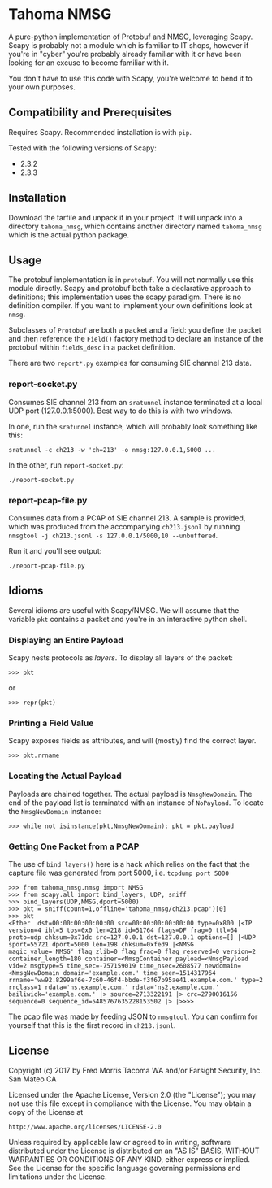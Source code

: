 # Tahoma NMSG

A pure-python implementation of Protobuf and NMSG, leveraging Scapy. Scapy is
probably not a module which is familiar to IT shops, however if you're in
"cyber" you're probably already familiar with it or have been looking for an
excuse to become familiar with it.

You don't have to use this code with Scapy, you're welcome to bend it to your
own purposes.

## Compatibility and Prerequisites

Requires Scapy. Recommended installation is with `pip`.

Tested with the following versions of Scapy:

* 2.3.2
* 2.3.3

## Installation

Download the tarfile and unpack it in your project. It will unpack into a
directory `tahoma_nmsg`, which contains another directory named `tahoma_nmsg` which
is the actual python package.

## Usage

The protobuf implementation is in `protobuf`. You will not normally use this
module directly. Scapy and protobuf both take a declarative approach to
definitions; this implementation uses the scapy paradigm. There is no definition
compiler. If you want to implement your own definitions look at `nmsg`.

Subclasses of `Protobuf` are both a packet and a field: you define the packet
and then reference the `Field()` factory method to declare an instance of
the protobuf within `fields_desc` in a packet definition.

There are two `report*.py` examples for consuming SIE channel 213 data.

### report-socket.py

Consumes SIE channel 213 from an `sratunnel` instance terminated at a local UDP
port (127.0.0.1:5000). Best way to do this is with two windows.

In one, run the `sratunnel` instance, which will probably look something like this:

```
sratunnel -c ch213 -w 'ch=213' -o nmsg:127.0.0.1,5000 ...
```

In the other, run `report-socket.py`:

```
./report-socket.py
```

### report-pcap-file.py

Consumes data from a PCAP of SIE channel 213. A sample is provided, which was produced
from the accompanying `ch213.jsonl` by running `nmsgtool -j ch213.jsonl -s 127.0.0.1/5000,10 --unbuffered`.

Run it and you'll see output:

```
./report-pcap-file.py
```

## Idioms

Several idioms are useful with Scapy/NMSG. We will assume that the variable
`pkt` contains a packet and you're in an interactive python shell.

### Displaying an Entire Payload

Scapy nests protocols as _layers_. To display all layers of the packet:

```
>>> pkt
```
or
```
>>> repr(pkt)
```

### Printing a Field Value

Scapy exposes fields as attributes, and will (mostly) find the correct layer.

```
>>> pkt.rrname
```

### Locating the Actual Payload

Payloads are chained together. The actual payload is `NmsgNewDomain`. The end
of the payload list is terminated with an instance of `NoPayload`. To locate
the `NmsgNewDomain` instance:

```
>>> while not isinstance(pkt,NmsgNewDomain): pkt = pkt.payload
```

### Getting One Packet from a PCAP

The use of `bind_layers()` here is a hack which relies on the fact that the capture
file was generated from port 5000, i.e. `tcpdump port 5000`

```
>>> from tahoma_nmsg.nmsg import NMSG
>>> from scapy.all import bind_layers, UDP, sniff
>>> bind_layers(UDP,NMSG,dport=5000)
>>> pkt = sniff(count=1,offline='tahoma_nmsg/ch213.pcap')[0]
>>> pkt
<Ether  dst=00:00:00:00:00:00 src=00:00:00:00:00:00 type=0x800 |<IP  version=4 ihl=5 tos=0x0 len=218 id=51764 flags=DF frag=0 ttl=64 proto=udp chksum=0x71dc src=127.0.0.1 dst=127.0.0.1 options=[] |<UDP  sport=55721 dport=5000 len=198 chksum=0xfed9 |<NMSG  magic_value='NMSG' flag_zlib=0 flag_frag=0 flag_reserved=0 version=2 container_length=180 container=<NmsgContainer payload=<NmsgPayload vid=2 msgtype=5 time_sec=-757159019 time_nsec=2608577 newdomain=<NmsgNewDomain domain='example.com.' time_seen=1514317964 rrname='ww92.8299af6e-7c60-46f4-bbde-f3f67b95ae41.example.com.' type=2 rrclass=1 rdata='ns.example.com.' rdata='ns2.example.com.' bailiwick='example.com.' |> source=2713322191 |> crc=2790016156 sequence=0 sequence_id=5485767635228153502 |> |>>>>
```

The pcap file was made by feeding JSON to `nmsgtool`. You can confirm for yourself that this is the first record in `ch213.jsonl`.

## License

 Copyright (c) 2017 by Fred Morris Tacoma WA and/or Farsight Security, Inc. San Mateo CA

 Licensed under the Apache License, Version 2.0 (the "License");
 you may not use this file except in compliance with the License.
 You may obtain a copy of the License at

    http://www.apache.org/licenses/LICENSE-2.0

 Unless required by applicable law or agreed to in writing, software
 distributed under the License is distributed on an "AS IS" BASIS,
 WITHOUT WARRANTIES OR CONDITIONS OF ANY KIND, either express or implied.
 See the License for the specific language governing permissions and
 limitations under the License.

